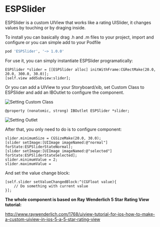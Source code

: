 ESPSlider
=========

ESPSlider is a custom UIView that works like a rating UISlider, it changes values by touching or by draging inside.

To install you can basically drag .h and .m files to your project, import and configure or you can simple add to your Podfile

```ruby
pod 'ESPSlider', '~> 1.0.0'
```

For use it, you can simply instantiate ESPSlider programatically:

```objc
ESPSlider *slider = [[ESPSlider alloc] initWithFrame:CGRectMake(20.0, 20.0, 300.0, 30.0)];
[self.view addSubview:slider];
```
Or you can add a UIView to your Storyboard/xib, set Custom Class to ESPSlider and add an IBOutlet to configure the component.

![Setting Custom Class](https://dl.dropboxusercontent.com/s/4gwg8ajtm0tdtle/image1.png?dl=1&token_hash=AAE3DPdcKsZoU389sug4_UUjq6sOXT-ZMhMluw_RsoaBSA)

```objc
@property (nonatomic, strong) IBOutlet ESPSlider *slider;
```

![Setting Outlet](https://dl.dropboxusercontent.com/s/rvd1nrb5bnppqwo/image2.png?token_hash=AAGhcV4rGh4azi930HFKh61m5arYNu6RvEjSJoBXKw6KNA)

After that, you only need to do is to configure component:

```objc
slider.minimumSize = CGSizeMake(20.0, 30.0);
[slider setImage:[UIImage imageNamed:@"normal"] forState:ESPSliderStateNormal];
[slider setImage:[UIImage imageNamed:@"selected"] forState:ESPSliderStateSelected];
slider.minimumValue = 2;
slider.maximumValue =
```
And set the value change block:

```objc
[self.slider setValueChangedBlock:^(CGFloat value){
	// Do something with current value
}];
```

**The whole component is based on Ray Wenderlich 5 Star Rating View tutorial:**

http://www.raywenderlich.com/1768/uiview-tutorial-for-ios-how-to-make-a-custom-uiview-in-ios-5-a-5-star-rating-view